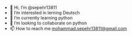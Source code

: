 - 👋 Hi, I’m @sepehr13811
- 👀 I’m interested in lerning Deutsch
- 🌱 I’m currently learning python
- 💞️ I’m looking to collaborate on python
- 📫 How to reach me mohammad.sepehr13811@gmail.com

<!---
sepehr13811/sepehr13811 is a ✨ special ✨ repository because its `README.md` (this file) appears on your GitHub profile.
You can click the Preview link to take a look at your changes.
--->
